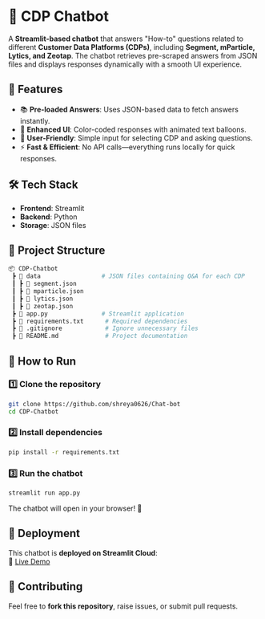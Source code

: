 
# 📢 CDP Chatbot  

A **Streamlit-based chatbot** that answers "How-to" questions related to different **Customer Data Platforms (CDPs)**, including **Segment, mParticle, Lytics, and Zeotap**. The chatbot retrieves pre-scraped answers from JSON files and displays responses dynamically with a smooth UI experience.  

## 🚀 Features  

- 📚 **Pre-loaded Answers**: Uses JSON-based data to fetch answers instantly.  
- 🎨 **Enhanced UI**: Color-coded responses with animated text balloons.  
- 🔎 **User-Friendly**: Simple input for selecting CDP and asking questions.  
- ⚡ **Fast & Efficient**: No API calls—everything runs locally for quick responses.  

## 🛠️ Tech Stack  

- **Frontend**: Streamlit  
- **Backend**: Python  
- **Storage**: JSON files  

## 📂 Project Structure  

```bash
📦 CDP-Chatbot
 ┣ 📂 data                 # JSON files containing Q&A for each CDP
 ┃ ┣ 📜 segment.json
 ┃ ┣ 📜 mparticle.json
 ┃ ┣ 📜 lytics.json
 ┃ ┣ 📜 zeotap.json
 ┣ 📜 app.py               # Streamlit application
 ┣ 📜 requirements.txt      # Required dependencies
 ┣ 📜 .gitignore            # Ignore unnecessary files
 ┣ 📜 README.md             # Project documentation
```

## 🎯 How to Run  

### 1️⃣ Clone the repository  

```sh
git clone https://github.com/shreya0626/Chat-bot
cd CDP-Chatbot
```

### 2️⃣ Install dependencies  

```sh
pip install -r requirements.txt
```

### 3️⃣ Run the chatbot  

```sh
streamlit run app.py
```

The chatbot will open in your browser! 🎉  

## 🚀 Deployment  

This chatbot is **deployed on Streamlit Cloud**:  
🔗 [Live Demo](https://shreya0626-chat-bot-app-3wasqc.streamlit.app/)  

## 🤝 Contributing  

Feel free to **fork this repository**, raise issues, or submit pull requests.  



